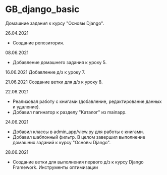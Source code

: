 # GB_django_basic
Домашние задания к курсу "Основы Django".

26.04.2021
+ Создание репозитория.

08.06.2021
+ Добавление домашнего задания к уроку 5.

16.06.2021
Добавление д/з к уроку 7.

21.06.2021
Создание ветки для д/з к уроку 8.

22.06.2021
+ Реализовал работу с книгами (добавление, редактирование данных и удаление).
+ Добавил пагинатор к разделу "Каталог" из mainapp.

24.06.2021
+ Добавил классы в admin_app/view.py для работы с книгами.
+ Добавил шаблонный фильтр.
В целом завершил выполнение домашних заданий к курсу "Основы Django".

28.06.2021
+ Создание ветки для выполнения первого д/з к курсу Django Framework. Инструменты оптимизации
